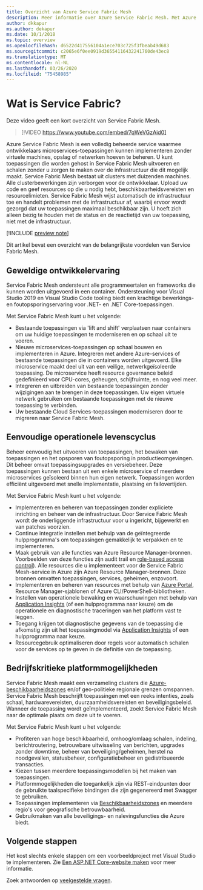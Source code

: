 ```yaml
---
title: Overzicht van Azure Service Fabric Mesh
description: Meer informatie over Azure Service Fabric Mesh. Met Azure Service Fabric Mesh kunt u uw toepassing implementeren en schalen zonder u zorgen te maken over de infrastructuurbehoeften van uw toepassing.
author: dkkapur
ms.author: dekapur
ms.date: 10/1/2018
ms.topic: overview
ms.openlocfilehash: d6522d417556104a1ece703c725f3fbeab49d683
ms.sourcegitcommit: c2065e6f0ee0919d36554116432241760de43ec8
ms.translationtype: MT
ms.contentlocale: nl-NL
ms.lasthandoff: 03/26/2020
ms.locfileid: "75458985"
---
```

# <a name="what-is-service-fabric-mesh"></a>Wat is Service Fabric?

Deze video geeft een kort overzicht van Service Fabric Mesh.
> [!VIDEO https://www.youtube.com/embed/7qWeVGzAid0]

Azure Service Fabric Mesh is een volledig beheerde service waarmee ontwikkelaars microservices-toepassingen kunnen implementeren zonder virtuele machines, opslag of netwerken hoeven te beheren. U kunt toepassingen die worden gehost in Service Fabric Mesh uitvoeren en schalen zonder u zorgen te maken over de infrastructuur die dit mogelijk maakt.  Service Fabric Mesh bestaat uit clusters met duizenden machines.  Alle clusterbewerkingen zijn verborgen voor de ontwikkelaar. Upload uw code en geef resources op die u nodig hebt, beschikbaarheidsvereisten en resourcelimieten.  Service Fabric Mesh wijst automatisch de infrastructuur toe en handelt problemen met de infrastructuur af, waarbij ervoor wordt gezorgd dat uw toepassingen maximaal beschikbaar zijn. U hoeft zich alleen bezig te houden met de status en de reactietijd van uw toepassing, niet met de infrastructuur.  

[!INCLUDE [preview note](./includes/include-preview-note.md)]

Dit artikel bevat een overzicht van de belangrijkste voordelen van Service Fabric Mesh.

## <a name="great-developer-experience"></a>Geweldige ontwikkelervaring

Service Fabric Mesh ondersteunt alle programmeertalen en frameworks die kunnen worden uitgevoerd in een container. Ondersteuning voor Visual Studio 2019 en Visual Studio Code tooling biedt een krachtige bewerkings- en foutopsporingservaring voor .NET- en .NET Core-toepassingen. 

Met Service Fabric Mesh kunt u het volgende:

- Bestaande toepassingen via 'lift and shift' verplaatsen naar containers om uw huidige toepassingen te moderniseren en op schaal uit te voeren.
- Nieuwe microservices-toepassingen op schaal bouwen en implementeren in Azure.  Integreren met andere Azure-services of bestaande toepassingen die in containers worden uitgevoerd. Elke microservice maakt deel uit van een veilige, netwerkgeïsoleerde toepassing. De microservice heeft resource governance beleid gedefinieerd voor CPU-cores, geheugen, schijfruimte, en nog veel meer.
- Integreren en uitbreiden van bestaande toepassingen zonder wijzigingen aan te brengen in deze toepassingen. Uw eigen virtuele netwerk gebruiken om bestaande toepassingen met de nieuwe toepassing te verbinden.  
- Uw bestaande Cloud Services-toepassingen moderniseren door te migreren naar Service Fabric Mesh.  

## <a name="simple-operational-lifecycle"></a>Eenvoudige operationele levenscyclus

Beheer eenvoudig het uitvoeren van toepassingen, het bewaken van toepassingen en het opsporen van foutopsporing in productieomgevingen. Dit beheer omvat toepassingsupgrades en versiebeheer. Deze toepassingen kunnen bestaan uit een enkele microservice of meerdere microservices geïsoleerd binnen hun eigen netwerk. Toepassingen worden efficiënt uitgevoerd met snelle implementatie, plaatsing en failovertijden.

Met Service Fabric Mesh kunt u het volgende:

- Implementeren en beheren van toepassingen zonder expliciete inrichting en beheer van de infrastructuur.  Door Service Fabric Mesh wordt de onderliggende infrastructuur voor u ingericht, bijgewerkt en van patches voorzien.
- Continue integratie instellen met behulp van de geïntegreerde hulpprogramma's om toepassingen gemakkelijk te verpakken en te implementeren.
- Maak gebruik van alle functies van Azure Resource Manager-bronnen. Voorbeelden van deze functies zijn audit trail en [role-based access control](/azure/role-based-access-control/overview)). Alle resources die u implementeert voor de Service Fabric Mesh-service in Azure zijn Azure Resource Manager-bronnen. Deze bronnen omvatten toepassingen, services, geheimen, enzovoort.
- Implementeren en beheren van resources met behulp van [Azure Portal](https://portal.azure.com), Resource Manager-sjablonen of Azure CLI/PowerShell-bibliotheken.
- Instellen van operationele bewaking en waarschuwingen met behulp van [Application Insights](/azure/application-insights/) (of een hulpprogramma naar keuze) om de operationele en diagnostische traceringen van het platform vast te leggen.
- Toegang krijgen tot diagnostische gegevens van de toepassing die afkomstig zijn uit het toepassingmodel via [Application Insights](/azure/application-insights/) of een hulpprogramma naar keuze.
- Resourcegebruik optimaliseren door regels voor automatisch schalen voor de services op te geven in de definitie van de toepassing.

## <a name="mission-critical-platform-capabilities"></a>Bedrijfskritieke platformmogelijkheden

Service Fabric Mesh maakt een verzameling clusters die [Azure-beschikbaarheidszones](/azure/availability-zones/az-overview) en/of geo-politieke regionale grenzen omspannen. Service Fabric Mesh beschrijft toepassingen met een reeks intenties, zoals schaal, hardwarevereisten, duurzaamheidsvereisten en beveiligingsbeleid.  Wanneer de toepassing wordt geïmplementeerd, zoekt Service Fabric Mesh naar de optimale plaats om deze uit te voeren.

Met Service Fabric Mesh kunt u het volgende:

- Profiteren van hoge beschikbaarheid, omhoog/omlaag schalen, indeling, berichtroutering, betrouwbare uitwisseling van berichten, upgrades zonder downtime, beheer van beveiliging/geheimen, herstel na noodgevallen, statusbeheer, configuratiebeheer en gedistribueerde transacties.
- Kiezen tussen meerdere toepassingsmodellen bij het maken van toepassingen.
- Platformmogelijkheden die toegankelijk zijn via REST-eindpunten door de gebruikte taalspecifieke bindingen die zijn gegenereerd met Swagger te gebruiken.
- Toepassingen implementeren via [Beschikbaarheidszones](/azure/availability-zones/az-overview) en meerdere regio's voor geografische betrouwbaarheid.
- Gebruikmaken van alle beveiligings- en nalevingsfuncties die Azure biedt.

## <a name="next-steps"></a>Volgende stappen

Het kost slechts enkele stappen om een voorbeeldproject met Visual Studio te implementeren. Zie [Een ASP.NET Core-website maken](service-fabric-mesh-quickstart-dotnet-core.md) voor meer informatie. 

Zoek antwoorden op [veelgestelde vragen](service-fabric-mesh-faq.md).


<!-- Links -->

[service-fabric-overview]: ../service-fabric/service-fabric-overview.md
